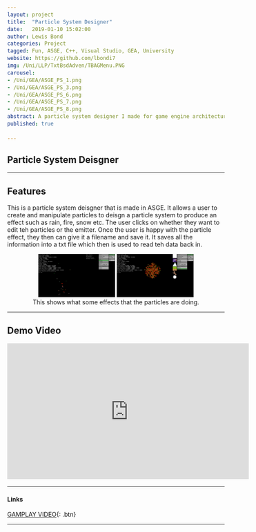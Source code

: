 ```yaml
---
layout: project
title:  "Particle System Designer"
date:   2019-01-10 15:02:00
author: Lewis Bond
categories: Project
tagged: Fun, ASGE, C++, Visual Studio, GEA, University
website: https://github.com/lbondi7
img: /Uni/LLP/TxtBsdAdven/TBAGMenu.PNG
carousel:
- /Uni/GEA/ASGE_PS_1.png
- /Uni/GEA/ASGE_PS_3.png
- /Uni/GEA/ASGE_PS_6.png
- /Uni/GEA/ASGE_PS_7.png
- /Uni/GEA/ASGE_PS_8.png
abstract: A particle system designer I made for game engine architecture
published: true

---
```


## Particle System Deisgner

---

## Features

This is a particle system deisgner that is made in ASGE. It allows a user to create and manipulate particles to deisgn a particle system to produce an effect such as rain, fire, snow etc. The user clicks on whether they want to edit teh particles or the emitter. Once the user is happy with the particle effect, they then can give it a filename and save it. It saves all the information into a txt file which then is used to read teh data back in.

<center>
<figure class = "half">
    <a href="/assets/img/project/Uni/GEA/ASGE_PS_2.png"><img src="/assets/img/project/Uni/GEA/ASGE_PS_2.png" height="100"></a>
      <a href="/assets/img/project/Uni/GEA/ASGE_PS_5.png"><img src="/assets/img/project/Uni/GEA/ASGE_PS_5.png" height="100"></a>
    <figcaption>This shows what some effects that the particles are doing.</figcaption>
</figure>
</center>

---

## Demo Video

<p style="text-align: center">
<iframe width="560" height="315" src="https://www.youtube.com/embed/4_7P505BYMY" frameborder="0" allow="accelerometer; autoplay; encrypted-media; gyroscope; picture-in-picture" allowfullscreen></iframe>
</p>

---

#### Links

[GAMPLAY VIDEO](https://www.youtube.com/embed/4_7P505BYMY){: .btn}

---
